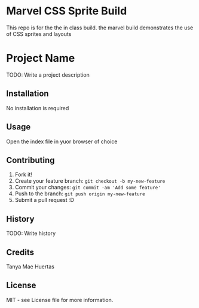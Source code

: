 # Marvel CSS Sprite Build
This repo is for the the in class build. the marvel build demonstrates the use of CSS sprites and layouts

# Project Name

TODO: Write a project description

## Installation

No installation is required

## Usage

Open the index file in yuor browser of choice

## Contributing

1. Fork it!
2. Create your feature branch: `git checkout -b my-new-feature`
3. Commit your changes: `git commit -am 'Add some feature'`
4. Push to the branch: `git push origin my-new-feature`
5. Submit a pull request :D

## History

TODO: Write history

## Credits

Tanya Mae Huertas

## License

MIT - see License file for more information.